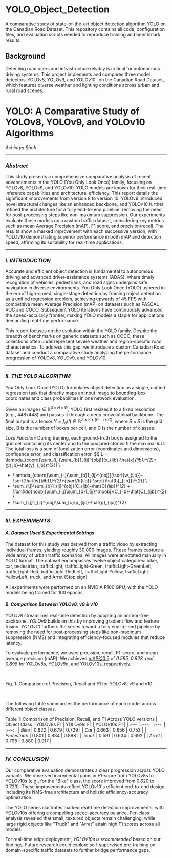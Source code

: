 # YOLO_Object_Detection
A comparative study of state-of-the-art object detection algorithm YOLO on the Canadian Road Dataset. This repository contains all code, configuration files, and evaluation scripts needed to reproduce training and benchmark results.

## Background
Detecting road users and infrastructure reliably is critical for autonomous driving systems. This project implements and compares three model detectors-YOLOv8, YOLOv9, and YOLOv10 -on the Canadian Road Dataset, which features diverse weather and lighting conditions across urban and rural road scenes.

# YOLO: A Comparative Study of YOLOv8, YOLOv9, and YOLOv10 Algorithms

*Achintya Shah*

---

### *Abstract*

This study presents a comprehensive comparative analysis of recent advancements in the YOLO (You Only Look Once) family, focusing on YOLOv8, YOLOv9, and YOLOv10. YOLO models are known for their real-time inference capabilities and architectural efficiency. This report details the significant improvements from version 8 to version 10. YOLOv9 introduced novel structural changes like an enhanced backbone, and YOLOv10 further refined the architecture for a fully end-to-end pipeline, removing the need for post-processing steps like non-maximum suppression. Our experiments evaluate these models on a custom traffic dataset, considering key metrics such as mean Average Precision (mAP), F1 score, and precision/recall. The results show a marked improvement with each successive version, with YOLOv10 demonstrating superior performance in both mAP and detection speed, affirming its suitability for real-time applications.

---

### *I. INTRODUCTION*

Accurate and efficient object detection is fundamental to autonomous driving and advanced driver-assistance systems (ADAS), where timely recognition of vehicles, pedestrians, and road signs underpins safe navigation in diverse environments. You Only Look Once (YOLO) ushered in the era of high-speed, single-stage detection by framing object detection as a unified regression problem, achieving upwards of 45 FPS with competitive mean Average Precision (mAP) on datasets such as PASCAL VOC and COCO. Subsequent YOLO iterations have continuously advanced the speed-accuracy frontier, making YOLO models a staple for applications demanding real-time performance.

This report focuses on the evolution within the YOLO family. Despite the breadth of benchmarks on generic datasets such as COCO, these collections often underrepresent severe weather and region-specific road characteristics. To address this gap, we introduce a custom Canadian Road dataset and conduct a comparative study analyzing the performance progression of YOLOv8, YOLOv9, and YOLOv10.

---

### *II. THE YOLO ALGORITHM*

You Only Look Once (YOLO) formulates object detection as a single, unified regression task that directly maps an input image to bounding-box coordinates and class probabilities in one network evaluation.

Given an image $I \in \mathbb{R}^{3 \times H \times W}$, YOLO first resizes it to a fixed resolution (e.g., 448x448) and passes it through a deep convolutional backbone. The final output is a tensor $Y = f_{\theta}(I) \in \mathbb{R}^{S \times S \times (B \cdot 5 + C)}$, where $S \times S$ is the grid size, B is the number of boxes per cell, and C is the number of classes.

*Loss Function:*
During training, each ground-truth box is assigned to the grid cell containing its center and to the box predictor with the maximal IoU. The total loss is a sum of localization error (coordinates and dimensions), confidence error, and classification error.
$$
L = \lambda_{coord}\sum_{i,j}\sum_{b}1_{ij}^{obj}[(x_{ijb}-\hat{x}_{ijb})^{2}+(y_{ijb}-\hat{y}_{ijb})^{2}] \\
+ \lambda_{coord}\sum_{i,j}\sum_{b}1_{ij}^{obj}[(\sqrt{w_{ijb}}-\sqrt{\hat{w}_{ijb}})^{2}+(\sqrt{h_{ijb}}-\sqrt{\hat{h}_{ijb}})^{2}] \\
+ \sum_{i,j}\sum_{b}1_{ij}^{obj}(C_{ijb}-\hat{C}_{ijb})^{2} + \lambda_{noobj}\sum_{i,j}\sum_{b}1_{ij}^{noobj}(C_{ijb}-\hat{C}_{ijb})^{2} \\
+ \sum_{i,j}1_{ij}^{obj}\sum_{c}(p_{ijc}-\hat{p}_{ijc})^{2}

---

### *III. EXPERIMENTS*

#### *A. Dataset Used & Experimental Settings*

The dataset for this study was derived from a traffic video by extracting individual frames, yielding roughly 30,000 images. These frames capture a wide array of urban traffic scenarios. All images were annotated manually in YOLO format. The dataset encompasses twelve object categories: biker, car, pedestrian, trafficLight, trafficLight-Green, trafficLight-GreenLeft, trafficLight-Red, trafficLight-RedLeft, trafficLight-Yellow, trafficLight-YellowLeft, truck, and Arret (Stop sign).

All experiments were performed on an NVIDIA P100 GPU, with the YOLO models being trained for 100 epochs.

#### *B. Comparison Between YOLOv8, v9 & v10*

*YOLOv8* streamlines real-time detection by adopting an anchor-free backbone. *YOLOv9* builds on this by improving gradient flow and feature fusion. *YOLOv10* furthers the series toward a fully end-to-end pipeline by removing the need for post-processing steps like non-maximum suppression (NMS) and integrating efficiency-focused modules that reduce latency.

To evaluate performance, we used precision, recall, F1-score, and mean average precision (mAP). We achieved mAP@0.5 of *0.595, 0.628, and 0.698* for YOLOv8s, YOLOv9c, and YOLOv10s, respectively.

<br>


Fig. 1: Comparison of Precision, Recall and F1 for YOLOv8, v9 and v10.

<br>

The following table summarizes the performance of each model across different object classes.

Table 1: Comparison of Precision, Recall, and F1 Across YOLO versions
| Object Class | YOLOv8s F1 | YOLOv9c F1 | YOLOv10s F1 |
| :--- | :---: | :---: | :---: |
| *Bike* | 0.620 | 0.679 | 0.729 |
| *Car* | 0.663 | 0.656 | 0.753 |
| *Pedestrian* | 0.801 | 0.834 | 0.888 |
| *Truck* | 0.591 | 0.634 | 0.692 |
| *Arret* | 0.795 | 0.880 | 0.917 |

---

### *IV. CONCLUSION*

Our comparative evaluation demonstrates a clear progression across YOLO variants. We observed incremental gains in F1-score from YOLOv8s to YOLOv10s (e.g., for the "Bike" class, the score improved from 0.620 to 0.729). These improvements reflect YOLOv10's efficient end-to-end design, including its NMS-free architecture and holistic efficiency-accuracy optimization.

The YOLO series illustrates marked real-time detection improvements, with YOLOv10s offering a compelling speed-accuracy balance. Per-class analysis revealed that small, textured objects remain challenging, while large rigid objects like "Truck" and "Arret" attain high F1 scores across all models.

For real-time edge deployment, *YOLOv10s is recommended* based on our findings. Future research could explore self-supervised pre-training on domain-specific traffic datasets to further bridge performance gaps.


